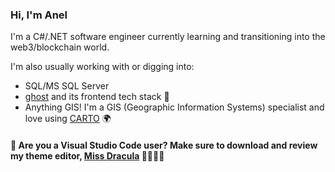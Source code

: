### Hi, I'm Anel
I'm a C#/.NET software engineer currently learning and transitioning into the web3/blockchain world.

I'm also usually working with or digging into:
* SQL/MS SQL Server
* [ghost](https://ghost.org/) and its frontend tech stack 👻
* Anything GIS! I'm a GIS (Geographic Information Systems) specialist and love using [CARTO](https://CARTO.com) 🌍

#### 📢 Are you a Visual Studio Code user? Make sure to download and review my theme editor, [Miss Dracula](https://bit.ly/missdracula) 🧛🏽‍♀️🦇

<!---
anelguel/anelguel is a ✨ special ✨ repository because its `README.md` (this file) appears on your GitHub profile.
You can click the Preview link to take a look at your changes.
--->
